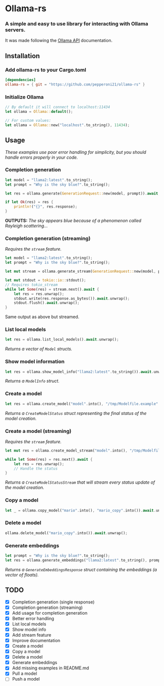 # Ollama-rs
### A simple and easy to use library for interacting with Ollama servers.
It was made following the [Ollama API](https://github.com/jmorganca/ollama/blob/main/docs/api.md) documentation.

## Installation
### Add ollama-rs to your Cargo.toml
```toml
[dependencies]
ollama-rs = { git = "https://github.com/pepperoni21/ollama-rs" }
```
### Initialize Ollama
```rust
// By default it will connect to localhost:11434
let ollama = Ollama::default();

// For custom values:
let ollama = Ollama::new("localhost".to_string(), 11434);
```

## Usage
*These examples use poor error handling for simplicity, but you should handle errors properly in your code.*
### Completion generation
```rust
let model = "llama2:latest".to_string();
let prompt = "Why is the sky blue?".to_string();

let res = ollama.generate(GenerationRequest::new(model, prompt)).await;

if let Ok(res) = res {
    println!("{}", res.response);
}
```
**OUTPUTS:** *The sky appears blue because of a phenomenon called Rayleigh scattering...*
### Completion generation (streaming)
*Requires the `stream` feature.*
```rust
let model = "llama2:latest".to_string();
let prompt = "Why is the sky blue?".to_string();

let mut stream = ollama.generate_stream(GenerationRequest::new(model, prompt)).await.unwrap();

let mut stdout = tokio::io::stdout();
// Requires tokio_stream
while let Some(res) = stream.next().await {
    let res = res.unwrap();
    stdout.write(res.response.as_bytes()).await.unwrap();
    stdout.flush().await.unwrap();
}
```
Same output as above but streamed.
### List local models
```rust
let res = ollama.list_local_models().await.unwrap();
```
*Returns a vector of `Model` structs.*
### Show model information
```rust
let res = ollama.show_model_info("llama2:latest".to_string()).await.unwrap();
```
*Returns a `ModelInfo` struct.*
### Create a model
```rust
let res = ollama.create_model("model".into(), "/tmp/Modelfile.example".into()).await.unwrap();
```
*Returns a `CreateModelStatus` struct representing the final status of the model creation.*
### Create a model (streaming)
*Requires the `stream` feature.*
```rust
let mut res = ollama.create_model_stream("model".into(), "/tmp/Modelfile.example".into()).await.unwrap();

while let Some(res) = res.next().await {
    let res = res.unwrap();
    // Handle the status
}
```
*Returns a `CreateModelStatusStream` that will stream every status update of the model creation.*
### Copy a model
```rust
let _ = ollama.copy_model("mario".into(), "mario_copy".into()).await.unwrap();
```
### Delete a model
```rust
ollama.delete_model("mario_copy".into()).await.unwrap();
```
### Generate embeddings
```rust
let prompt = "Why is the sky blue?".to_string();
let res = ollama.generate_embeddings("llama2:latest".to_string(), prompt, None).await.unwrap();
```
*Returns a `GenerateEmbeddingsResponse` struct containing the embeddings (a vector of floats).*

## TODO
- [x] Completion generation (single response)
- [x] Completion generation (streaming)
- [x] Add usage for completion generation
- [x] Better error handling
- [x] List local models
- [x] Show model info
- [x] Add stream feature
- [x] Improve documentation
- [x] Create a model
- [x] Copy a model
- [X] Delete a model
- [x] Generate embeddings
- [x] Add missing examples in README.md
- [x] Pull a model
- [ ] Push a model